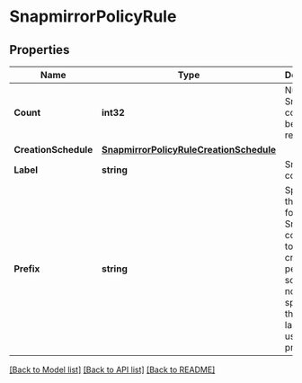 # SnapmirrorPolicyRule

## Properties

Name | Type | Description | Notes
------------ | ------------- | ------------- | -------------
**Count** | **int32** | Number of Snapshot copies to be kept for retention. | [optional] 
**CreationSchedule** | [**SnapmirrorPolicyRuleCreationSchedule**](snapmirror_policy_rule_creation_schedule.md) |  | [optional] 
**Label** | **string** | Snapshot copy label | [optional] 
**Prefix** | **string** | Specifies the prefix for the Snapshot copy name to be created as per the schedule. If no value is specified, then the label is used as the prefix. | [optional] 

[[Back to Model list]](../README.md#documentation-for-models) [[Back to API list]](../README.md#documentation-for-api-endpoints) [[Back to README]](../README.md)



